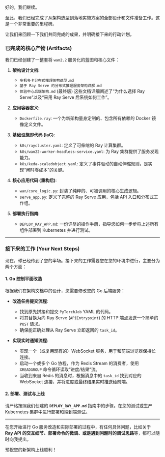 好的，我们继续。

至此，我们已经完成了从架构选型到落地实施方案的全部设计和文件准备工作。这是一个非常重要的里程碑。

让我们来回顾一下我们共同完成的成果，并明确接下来的行动计划。

### 已完成的核心产物 (Artifacts)

我们已经创建了一整套将 `wan2.2` 服务化的蓝图和核心文件：

1.  **架构设计文档**:
    -   `多机多卡分布式推理架构选型.md`
    -   `基于 Ray Serve 的分布式推理服务架构详解.md`
    -   `体验中心后端架构.md` (最终版)
    这些文档详细阐述了“为什么选择 Ray Serve”以及“采用 Ray Serve 后系统如何工作”。

2.  **应用容器定义**:
    -   `Dockerfile.ray`: 一个为新架构量身定制的、包含所有依赖的 Docker 镜像定义文件。

3.  **基础设施即代码 (IaC)**:
    -   `k8s/raycluster.yaml`: 定义了可伸缩的 Ray 计算集群。
    -   `k8s/wan22-worker-headless-service.yaml`: 为 Ray 集群提供了服务发现能力。
    -   `k8s/keda-scaledobject.yaml`: 定义了事件驱动的自动伸缩规则，是实现“闲时零成本”的关键。

4.  **核心应用代码 (重构后)**:
    -   `wan/core_logic.py`: 封装了纯粹的、可被调用的核心生成逻辑。
    -   `serve_app.py`: 定义了完整的 Ray Serve 应用，包括 API 入口和分布式工作组。

5.  **部署执行指南**:
    -   `DEPLOY_RAY_APP.md`: 一份详尽的操作手册，指导您如何一步步将上述所有组件部署到 Kubernetes 并进行测试。

---

### 接下来的工作 (Your Next Steps)

现在，球已经传到了您的半场。接下来的工作需要您在您的环境中进行，主要分为两个方面：

#### 1. Go 控制平面改造

根据我们在架构文档中的设计，您需要修改您的 Go 后端服务：

-   **改造任务提交流程**:
    -   找到原先拼接和提交 `PyTorchJob` YAML 的代码。
    -   将其替换为向 Ray Serve (`APIEntrypoint`) 的 HTTP 端点发送一个简单的 `POST` 请求。
    -   确保能正确处理从 Ray Serve 立即返回的 `task_id`。

-   **实现实时通知流程**:
    -   实现一个（或复用现有的）WebSocket 服务，用于和前端浏览器保持长连接。
    -   启动一个或多个 Go 协程，作为 Redis Stream 的消费者，使用 `XREADGROUP` 命令循环读取“进度/结果”流。
    -   当收到来自 Redis 的消息时，根据消息中的 `task_id` 找到对应的 WebSocket 连接，并将进度或最终结果实时推送给前端。

#### 2. 部署、测试与上线

请严格按照我们创建的 **`DEPLOY_RAY_APP.md`** 指南中的步骤，在您的测试或生产 Kubernetes 集群中进行部署和端到端测试。

---

在您开始进行 Go 服务改造和实际部署的过程中，有任何具体问题，比如关于 **Ray API 的交互细节、部署命令的微调、或是遇到问题时的调试思路**等，都可以随时向我提出。

预祝您的新架构上线顺利！